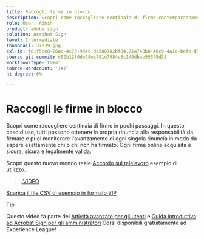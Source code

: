 ```yaml
---
title: Raccogli firme in blocco
description: Scopri come raccogliere centinaia di firme contemporaneamente per qualsiasi documento in pochi passaggi
role: User, Admin
product: adobe sign
solution: Acrobat Sign
level: Intermediate
thumbnail: 37839.jpg
exl-id: f81f5ce8-26ad-4c73-934c-da580782bf84,71a748b0-48c9-4a1e-befe-d5f311d6c05e
source-git-commit: e02b1250de94ec781e7984c6c146dbae993f5d31
workflow-type: tm+mt
source-wordcount: '142'
ht-degree: 0%

---
```


# Raccogli le firme in blocco

Scopri come raccogliere centinaia di firme in pochi passaggi. In questo caso d&#39;uso, tutti possono ottenere la propria rinuncia alla responsabilità da firmare e puoi monitorare l&#39;avanzamento di ogni singola rinuncia in modo da sapere esattamente chi o chi non ha firmato. Ogni firma online acquisita è sicura, sicura e legalmente valida.

Scopri questo nuovo mondo reale [Accordo sul telelavoro](https://experienceleague.adobe.com/docs/document-cloud-learn/sign-learning-hub/expand/recipes/gov/usecasegovtelework.html?lang=en) esempio di utilizzo.

>[!VIDEO](https://video.tv.adobe.com/v/37839?hidetitle=true)

[Scarica il file CSV di esempio in formato ZIP](../assets/megasign_merge_sample.zip)

>[!TIP]
>
>Questo video fa parte del [Attività avanzate per gli utenti](https://experienceleague.adobe.com/?recommended=Sign-U-1-2020.3) e [Guida introduttiva ad Acrobat Sign per gli amministratori](https://experienceleague.adobe.com/?recommended=Sign-A-1-2020.2) Corsi disponibili gratuitamente ad Experience League!
